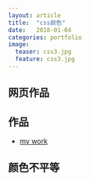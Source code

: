 ```yaml
---
layout: article
title:  "css颜色"
date:   2018-01-04
categories: portfolio
image:
  teaser: css3.jpg
  feature: css3.jpg
---
```


## 网页作品

## 作品

- [my work](https://jsyucker.github.io/portfolio/css3/index.html)


## 颜色不平等